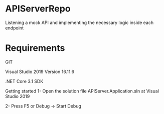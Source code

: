 # APIServerRepo
Listening a mock API and implementing the necessary logic inside each endpoint

# Requirements
GIT

Visual Studio 2019 Version 16.11.6

.NET Core 3.1 SDK

Getting started
1- Open the solution file APIServer.Application.sln at Visual Studio 2019

2- Press F5 or Debug -> Start Debug
